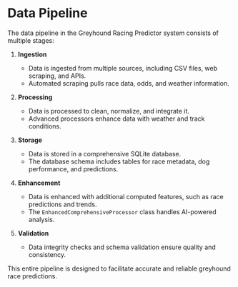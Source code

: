 # Data Pipeline

The data pipeline in the Greyhound Racing Predictor system consists of multiple stages:

1. **Ingestion**
   - Data is ingested from multiple sources, including CSV files, web scraping, and APIs.
   - Automated scraping pulls race data, odds, and weather information.

2. **Processing**
   - Data is processed to clean, normalize, and integrate it.
   - Advanced processors enhance data with weather and track conditions.

3. **Storage**
   - Data is stored in a comprehensive SQLite database.
   - The database schema includes tables for race metadata, dog performance, and predictions.

4. **Enhancement**
   - Data is enhanced with additional computed features, such as race predictions and trends.
   - The `EnhancedComprehensiveProcessor` class handles AI-powered analysis.

5. **Validation**
   - Data integrity checks and schema validation ensure quality and consistency.

This entire pipeline is designed to facilitate accurate and reliable greyhound race predictions.
